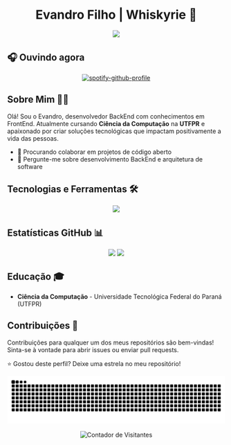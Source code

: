 <h1 align="center">Evandro Filho | Whiskyrie 🚀</h1>
<div align="center">
  <a href="https://github.com/DenverCoder1/readme-typing-svg">
    <img src="https://readme-typing-svg.herokuapp.com?font=Fira+Code&size=25&duration=3000&pause=1000&color=FF5555&center=true&vCenter=true&width=435&lines=Desenvolvedor+BackEnd;" />
  </a>
</div>

## 🎧 Ouvindo agora
<p align="center">
  <a href="https://github.com/kittinan/spotify-github-profile">
    <img src="https://spotify-github-profile.kittinanx.com/api/view?uid=31uil4kzeud46i4qcy4bpii7cdca&cover_image=true&theme=novatorem&show_offline=true&background_color=eb0000&interchange=false&bar_color=570000&bar_color_cover=false" alt="spotify-github-profile" />
  </a>
</p>

## Sobre Mim 👨‍💻
Olá! Sou o Evandro, desenvolvedor BackEnd com conhecimentos em FrontEnd. Atualmente cursando **Ciência da Computação** na **UTFPR** e apaixonado por criar soluções tecnológicas que impactam positivamente a vida das pessoas.
* 🚀 Procurando colaborar em projetos de código aberto
* 💬 Pergunte-me sobre desenvolvimento BackEnd e arquitetura de software

## Tecnologias e Ferramentas 🛠️
<p align="center">
  <img src="https://skillicons.dev/icons?i=js,ts,nodejs,cs,nestjs,postgres,vscode,git" />
</p>

## Estatísticas GitHub 📊
<div align="center">
  <img height="180em" src="https://github-readme-stats.vercel.app/api?username=Whiskyrie&show_icons=true&theme=midnight-purple&border_radius=20&include_all_commits=true&count_private=true&hide_border=true" />
  <img height="180em" src="https://github-readme-stats.vercel.app/api/top-langs?username=Whiskyrie&layout=compact&langs_count=8&theme=midnight-purple&border_radius=20&hide_border=true" />
</div>

## Educação 🎓
* **Ciência da Computação** - Universidade Tecnológica Federal do Paraná (UTFPR)

## Contribuições 🤝
Contribuições para qualquer um dos meus repositórios são bem-vindas! Sinta-se à vontade para abrir issues ou enviar pull requests.

⭐ Gostou deste perfil? Deixe uma estrela no meu repositório!

<div align="center">
  <picture>
    <source media="(prefers-color-scheme: dark)" srcset="https://github.com/Whiskyrie/Whiskyrie/blob/output/github-contribution-grid-snake-dark.svg" />
    <source media="(prefers-color-scheme: light)" srcset="https://github.com/Whiskyrie/Whiskyrie/blob/output/github-contribution-grid-snake.svg" />
    <img alt="GitHub Snake Animation" src="https://github.com/Whiskyrie/Whiskyrie/blob/output/github-contribution-grid-snake.svg" />
  </picture>
</div>

<p align="center">
  <img src="https://profile-counter.glitch.me/{Whiskyrie}/count.svg" alt="Contador de Visitantes" />
</p>
